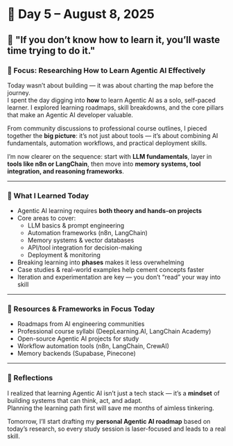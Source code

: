 # 📅 **Day 5 – August 8, 2025**

## 🧠 "If you don’t know how to learn it, you’ll waste time trying to do it."

### 🧭 Focus: Researching How to Learn Agentic AI Effectively

Today wasn’t about building — it was about charting the map before the journey.  
I spent the day digging into **how** to learn Agentic AI as a solo, self-paced learner. I explored learning roadmaps, skill breakdowns, and the core pillars that make an Agentic AI developer valuable.  

From community discussions to professional course outlines, I pieced together the **big picture**: it’s not just about tools — it’s about combining AI fundamentals, automation workflows, and practical deployment skills.  

I’m now clearer on the sequence: start with **LLM fundamentals**, layer in **tools like n8n or LangChain**, then move into **memory systems, tool integration, and reasoning frameworks**.

---

### 🧩 What I Learned Today

- Agentic AI learning requires **both theory and hands-on projects**
- Core areas to cover:
  - LLM basics & prompt engineering
  - Automation frameworks (n8n, LangChain)
  - Memory systems & vector databases
  - API/tool integration for decision-making
  - Deployment & monitoring
- Breaking learning into **phases** makes it less overwhelming
- Case studies & real-world examples help cement concepts faster
- Iteration and experimentation are key — you don’t “read” your way into skill

---

### 🔧 Resources & Frameworks in Focus Today

- Roadmaps from AI engineering communities
- Professional course syllabi (DeepLearning.AI, LangChain Academy)
- Open-source Agentic AI projects for study
- Workflow automation tools (n8n, LangChain, CrewAI)
- Memory backends (Supabase, Pinecone)

---

### 💭 Reflections

I realized that learning Agentic AI isn’t just a tech stack — it’s a **mindset** of building systems that can think, act, and adapt.  
Planning the learning path first will save me months of aimless tinkering.  

Tomorrow, I’ll start drafting my **personal Agentic AI roadmap** based on today’s research, so every study session is laser-focused and leads to a real skill.
